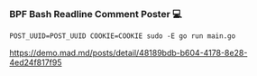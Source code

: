 ### BPF Bash Readline Comment Poster 💻

```
POST_UUID=POST_UUID COOKIE=COOKIE sudo -E go run main.go
```

https://demo.mad.md/posts/detail/48189bdb-b604-4178-8e28-4ed24f817f95
